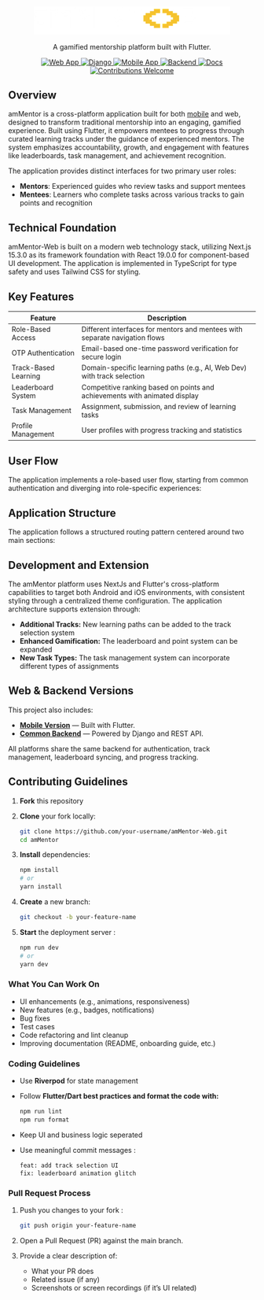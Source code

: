 <p align="center">
  <img src="public/image.png" width="400" alt="amMentor Logo" />
</p>
<p align="center">
  A gamified mentorship platform built with Flutter.
</p>

<p align="center">
    <a href="https://github.com/vercel/next.js">
    <img src="https://img.shields.io/badge/Platform-Next.js-blue" alt="Web App" />
  </a>
  <a href="https://github.com/django/django">
    <img src="https://img.shields.io/badge/API-Django-green" alt="Django" />
  </a>
  <a href="https://github.com/ganidande905/amMentor">
    <img src="https://img.shields.io/badge/Mobile-Flutter-orange" alt="Mobile App" />
  </a>
  <a href="https://github.com/naveen28204280/amMentor_Backend">
    <img src="https://img.shields.io/badge/Common-Backend-green" alt="Backend" />
  </a>
  <a href="https://deepwiki.com/ganidande905/amMentor-Web">
    <img src="https://img.shields.io/badge/Docs-DeepWiki-blueviolet" alt="Docs" />
  </a>
  <a href="#contributing-guidelines">
    <img src="https://img.shields.io/badge/contributions-welcome-brightgreen.svg" alt="Contributions Welcome" />
  </a>
</p>


## Overview
amMentor is a cross-platform application built for both [mobile](https://github.com/ganidande905/amMentor) and web, designed to transform traditional mentorship into an engaging, gamified experience. Built using Flutter, it empowers mentees to progress through curated learning tracks under the guidance of experienced mentors. The system emphasizes accountability, growth, and engagement with features like leaderboards, task management, and achievement recognition.

The application provides distinct interfaces for two primary user roles:

- **Mentors**: Experienced guides who review tasks and support mentees
- **Mentees**: Learners who complete tasks across various tracks to gain points and recognition


## Technical Foundation
amMentor-Web is built on a modern web technology stack, utilizing Next.js 15.3.0 as its framework foundation with React 19.0.0 for component-based UI development. The application is implemented in TypeScript for type safety and uses Tailwind CSS for styling.
## Key Features

| Feature               | Description                                                                 |
|-----------------------|-----------------------------------------------------------------------------|
| Role-Based Access     | Different interfaces for mentors and mentees with separate navigation flows |
| OTP Authentication    | Email-based one-time password verification for secure login                 |
| Track-Based Learning  | Domain-specific learning paths (e.g., AI, Web Dev) with track selection     |
| Leaderboard System    | Competitive ranking based on points and achievements with animated display  |
| Task Management       | Assignment, submission, and review of learning tasks                        |
| Profile Management    | User profiles with progress tracking and statistics                         |

## User Flow
The application implements a role-based user flow, starting from common authentication and diverging into role-specific experiences:

## Application Structure
The application follows a structured routing pattern centered around two main sections:

## Development and Extension

The amMentor platform uses NextJs and Flutter's cross-platform capabilities to target both Android and iOS environments, with consistent styling through a centralized theme configuration. The application architecture supports extension through:

- **Additional Tracks:** New learning paths can be added to the track selection system
- **Enhanced Gamification:** The leaderboard and point system can be expanded
- **New Task Types:** The task management system can incorporate different types of assignments

## Web & Backend Versions

This project also includes:

- **[Mobile Version](https://github.com/ganidande905/amMentor)** — Built with Flutter.
- **[Common Backend](https://github.com/naveen28204280/amMentor_Backend)** — Powered by Django and REST API.

All platforms share the same backend for authentication, track management, leaderboard syncing, and progress tracking.

## Contributing Guidelines

1. **Fork** this repository
2. **Clone** your fork locally:

   ```bash
   git clone https://github.com/your-username/amMentor-Web.git
   cd amMentor
   ```
3. **Install** dependencies:

    ```bash
    npm install
    # or
    yarn install
    ```
4. **Create** a new branch:

    ```bash 
    git checkout -b your-feature-name
    ```
5. **Start** the deployment server :
    ```bash
    npm run dev
    # or
    yarn dev
    ```
### What You Can Work On
- UI enhancements (e.g., animations, responsiveness)
- New features (e.g., badges, notifications)
- Bug fixes
- Test cases
- Code refactoring and lint cleanup
- Improving documentation (README, onboarding guide, etc.)
### Coding Guidelines
- Use **Riverpod** for state management
- Follow **Flutter/Dart best practices and format the code with:**

    ```bash
    npm run lint
    npm run format
    ```
- Keep UI and business logic seperated
- Use meaningful commit messages : 

    ```
    feat: add track selection UI
    fix: leaderboard animation glitch
    ```
### Pull Request Process

1. Push you changes to your fork :

    ```bash
    git push origin your-feature-name
    ```
2.	Open a Pull Request (PR) against the main branch.
3.	Provide a clear description of:
    - What your PR does
    - Related issue (if any)
    - Screenshots or screen recordings (if it’s UI related)